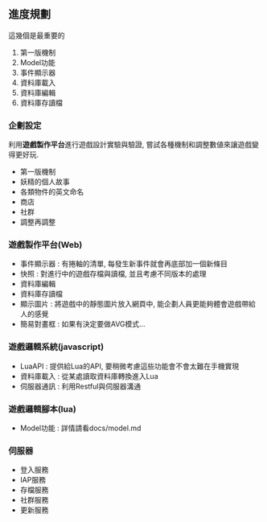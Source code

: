 
## 進度規劃

這幾個是最重要的

1. 第一版機制
2. Model功能
3. 事件顯示器
4. 資料庫載入
5. 資料庫編輯
6. 資料庫存讀檔



### 企劃設定

利用**遊戲製作平台**進行遊戲設計實驗與驗證,
嘗試各種機制和調整數値來讓遊戲變得更好玩.

- 第一版機制
- 妖精的個人故事
- 各類物件的英文命名
- 商店
- 社群
- 調整再調整


### 遊戲製作平台(Web)

- 事件顯示器 :    有捲軸的清單, 每發生新事件就會再底部加一個新條目
- 快照 :    對進行中的遊戲存檔與讀檔, 並且考慮不同版本的處理
- 資料庫編輯  
- 資料庫存讀檔  
- 顯示圖片 :    將遊戲中的靜態圖片放入網頁中, 能企劃人員更能夠體會遊戲帶給人的感覺
- 簡易對畫框 :    如果有決定要做AVG模式...


### 遊戲邏輯系統(javascript)

- LuaAPI :    提供給Lua的API, 要稍微考慮這些功能會不會太難在手機實現
- 資料庫載入 :    從某處讀取資料庫轉換進入Lua
- 伺服器通訊 :    利用Restful與伺服器溝通


### 遊戲邏輯腳本(lua)

- Model功能 :   詳情請看docs/model.md


### 伺服器

- 登入服務
- IAP服務
- 存檔服務
- 社群服務
- 更新服務

